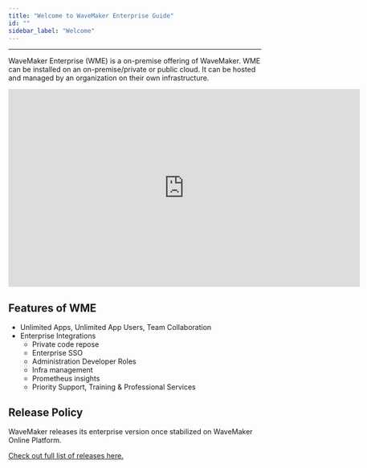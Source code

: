 ```yaml
---
title: "Welcome to WaveMaker Enterprise Guide"
id: ""
sidebar_label: "Welcome"
---
```

---

WaveMaker Enterprise (WME) is a on-premise offering of WaveMaker. WME can be installed on an on-premise/private or public cloud. It can be hosted and managed by an organization on their own infrastructure.

<iframe width="700" height="394" src="https://www.youtube.com/embed/Fhie1OW8SOY?rel=0" frameborder="0" allow="accelerometer; autoplay; encrypted-media" allowfullscreen></iframe>

## Features of WME

- Unlimited Apps, Unlimited App Users, Team Collaboration
- Enterprise Integrations
  - Private code repose
  - Enterprise SSO
  - Administration Developer Roles
  - Infra management
  - Prometheus insights
  - Priority Support, Training & Professional Services

## Release Policy

WaveMaker releases its enterprise version once stabilized on WaveMaker Online Platform.

[Check out full list of releases here.](/learn/wavemaker-release-notes#current-release-details)
